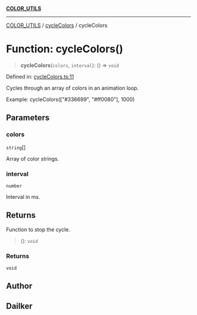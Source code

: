[**COLOR_UTILS**](../../README.md)

***

[COLOR_UTILS](../../README.md) / [cycleColors](../README.md) / cycleColors

# Function: cycleColors()

> **cycleColors**(`colors`, `interval`): () => `void`

Defined in: [cycleColors.ts:11](https://github.com/dailker/everyutil/blob/cee559aadda9e0c298e06364cba9020e97a8b19b/src/color/cycleColors.ts#L11)

Cycles through an array of colors in an animation loop.

Example: cycleColors(["#336699", "#ff0080"], 1000)

## Parameters

### colors

`string`[]

Array of color strings.

### interval

`number`

Interval in ms.

## Returns

Function to stop the cycle.

> (): `void`

### Returns

`void`

## Author

## Dailker
